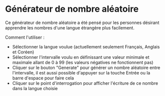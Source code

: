 # Générateur de nombre aléatoire

Ce générateur de nombre aléatoire a été pensé pour les personnes désirant apprendre les nombres d'une langue étrangère plus facilement.

Comment l'utiliser :

- Sélectionner la langue voulue (actuellement seulement Français, Anglais et Coréen)
- Sélectionner l'intervalle voulu en définissant une valeur minimale et maximale allant de 0 à 99 (les valeurs négatives ne fonctionnent pas)
- Cliquer sur le bouton "Generate" pour générer un nombre aléatoire entre l'intervalle, il est aussi possible d'appuyer sur la touche Entrée ou la barre d'espace pour faire cela
- Cliquer sur le point d'interrogation pour afficher l'écriture de ce nombre dans la langue choisie

